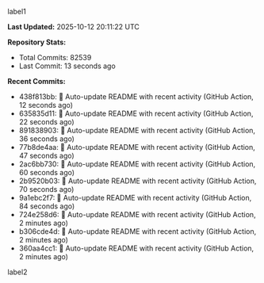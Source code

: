 
label1 
<!-- ACTIVITY_START -->
**Last Updated:** 2025-10-12 20:11:22 UTC

**Repository Stats:**
- Total Commits: 82539
- Last Commit: 13 seconds ago

**Recent Commits:**
- 438f813bb: 🤖 Auto-update README with recent activity (GitHub Action, 12 seconds ago)
- 635835d11: 🤖 Auto-update README with recent activity (GitHub Action, 22 seconds ago)
- 891838903: 🤖 Auto-update README with recent activity (GitHub Action, 36 seconds ago)
- 77b8de4aa: 🤖 Auto-update README with recent activity (GitHub Action, 47 seconds ago)
- 2ac6bb730: 🤖 Auto-update README with recent activity (GitHub Action, 60 seconds ago)
- 2b9520b03: 🤖 Auto-update README with recent activity (GitHub Action, 70 seconds ago)
- 9a1ebc2f7: 🤖 Auto-update README with recent activity (GitHub Action, 84 seconds ago)
- 724e258d6: 🤖 Auto-update README with recent activity (GitHub Action, 2 minutes ago)
- b306cde4d: 🤖 Auto-update README with recent activity (GitHub Action, 2 minutes ago)
- 360aa4cc1: 🤖 Auto-update README with recent activity (GitHub Action, 2 minutes ago)
<!-- ACTIVITY_END -->

label2
